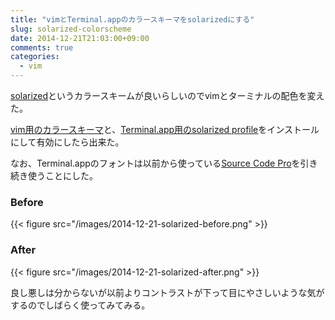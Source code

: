 ```yaml
---
title: "vimとTerminal.appのカラースキーマをsolarizedにする"
slug: solarized-colorscheme
date: 2014-12-21T21:03:00+09:00
comments: true
categories: 
  - vim
---
```


[solarized](http://ethanschoonover.com/solarized)というカラースキームが良いらしいのでvimとターミナルの配色を変えた。

<!--more-->

[vim用のカラースキーマ](https://github.com/altercation/vim-colors-solarized)と、[Terminal.app用のsolarized profile](https://github.com/tomislav/osx-terminal.app-colors-solarized)をインストールにして有効にしたら出来た。

なお、Terminal.appのフォントは以前から使っている[Source Code Pro](https://store1.adobe.com/cfusion/store/html/index.cfm?store=OLS-JP&event=displayFontPackage&code=1960)を引き続き使うことにした。

### Before

{{< figure src="/images/2014-12-21-solarized-before.png" >}}

### After

{{< figure src="/images/2014-12-21-solarized-after.png" >}}

良し悪しは分からないが以前よりコントラストが下って目にやさしいような気がするのでしばらく使ってみてみる。
